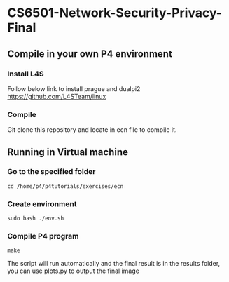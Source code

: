 # CS6501-Network-Security-Privacy-Final

## Compile in your own P4 environment

### Install L4S

Follow below link to install prague and dualpi2
https://github.com/L4STeam/linux 

### Compile

Git clone this repository and locate in ecn file to compile it.

## Running in Virtual machine

### Go to the specified folder
```
cd /home/p4/p4tutorials/exercises/ecn
```

### Create environment
```
sudo bash ./env.sh
```

### Compile P4 program
```
make
```

The script will run automatically and the final result is in the results folder, you can use plots.py to output the final image
